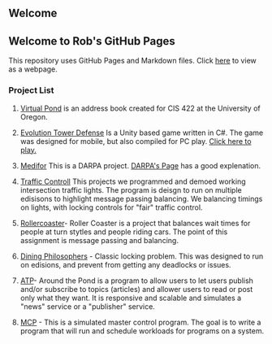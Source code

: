 ## Welcome

## Welcome to Rob's GitHub Pages

This repository uses GitHub Pages and Markdown files. Click [here](https://robsap.github.io/other.html) to view as a webpage.

### Project List

1. [Virtual Pond](https://github.com/CKPalk/VirtualPond) is an address book created for CIS 422 at the University of Oregon.
2. [Evolution Tower Defense](https://github.com/EvolutionTowerDefense/CIS410GameDesign) Is a Unity based game written in C#. The game was designed for mobile, but also compiled for PC play. [Click here to play.](https://robsap.github.io/UnityGamesWebGl/TowerDefense/index.html)
3. [Medifor](https://robsap.github.io/MediFor/) This is a DARPA project. [DARPA's Page](https://www.darpa.mil/program/media-forensics) has a good explenation. 

4. [Traffic Controll](https://github.com/sampollard/CIS650/tree/master/traffic) This projects we programmed and demoed working intersection traffic lights. The program is deisgn to run on multiple edisisons to highlight message passing balancing. We balancing timings on lights, with locking controls for "fair" traffic control.

5. [Rollercoaster](https://github.com/sampollard/CIS650/tree/master/rollercoaster)- Roller Coaster is a project that balances wait times for people at turn stytles and people riding cars. The point of this assignment is message passing and balancing.

6. [Dining Philosophers](https://github.com/sampollard/CIS650/tree/master/butler) - Classic locking problem. This was designed to run on edisions, and prevent from getting any deadlocks or issues.
5. [ATP](https://github.com/RobSap/Operating_Systems)- Around the Pond is a program to allow users to let users publish and/or subscribe  to topics (articles) and allower users to read or post only what they want. It is responsive and scalable and simulates a "news" service or a "publisher" service.
6. [MCP](https://github.com/RobSap/Operating_Systems) - This is a simulated master control program. The goal is to write a program that will run and schedule workloads for programs on a system.
